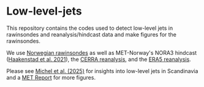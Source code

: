 # Low-level-jets

This repository contains the codes used to detect low-level jets in rawinsondes and reanalysis/hindcast data and make figures for the rawinsondes.

We use [Norwegian rawinsondes](https://thredds.met.no/thredds/catalog/remotesensingradiosonde/catalog.html) as well as MET-Norway's NORA3 hindcast ([Haakenstad et al. 2021](https://journals.ametsoc.org/view/journals/apme/60/10/JAMC-D-21-0029.1.xml)), the [CERRA reanalysis](https://climate.copernicus.eu/copernicus-regional-reanalysis-europe-cerra), and the [ERA5 reanalysis](https://cds.climate.copernicus.eu/datasets/reanalysis-era5-complete?tab=overview).

Please see [Michel et al. (2025)](https://doi.org/10.1002/joc.8871) for insights into low-level jets in Scandinavia and a [MET Report](https://www.met.no/publikasjoner/met-report/_/attachment/inline/54db327a-9c74-48bb-a830-c5ff3e6db4d1:496daed2f09a28e0ef21b184fcda81b07433fc68/MET-report-13-2025.pdf) for more figures.
